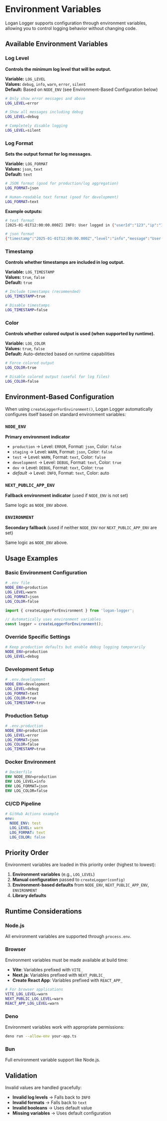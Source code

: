 # Environment Variables

Logan Logger supports configuration through environment variables, allowing you to control logging behavior without changing code.

## Available Environment Variables

### Log Level

**Controls the minimum log level that will be output.**

**Variable:** `LOG_LEVEL`  
**Values:** `debug`, `info`, `warn`, `error`, `silent`  
**Default:** Based on `NODE_ENV` (see Environment-Based Configuration below)

```bash
# Only show error messages and above
LOG_LEVEL=error

# Show all messages including debug
LOG_LEVEL=debug

# Completely disable logging
LOG_LEVEL=silent
```

### Log Format

**Sets the output format for log messages.**

**Variable:** `LOG_FORMAT`  
**Values:** `json`, `text`  
**Default:** `text`

```bash
# JSON format (good for production/log aggregation)
LOG_FORMAT=json

# Human-readable text format (good for development)
LOG_FORMAT=text
```

**Example outputs:**
```bash
# text format
[2025-01-01T12:00:00.000Z] INFO: User logged in {"userId":"123","ip":"192.168.1.1"}

# json format
{"timestamp":"2025-01-01T12:00:00.000Z","level":"info","message":"User logged in","metadata":{"userId":"123","ip":"192.168.1.1"},"runtime":"node"}
```

### Timestamp

**Controls whether timestamps are included in log output.**

**Variable:** `LOG_TIMESTAMP`  
**Values:** `true`, `false`  
**Default:** `true`

```bash
# Include timestamps (recommended)
LOG_TIMESTAMP=true

# Disable timestamps
LOG_TIMESTAMP=false
```

### Color

**Controls whether colored output is used (when supported by runtime).**

**Variable:** `LOG_COLOR`  
**Values:** `true`, `false`  
**Default:** Auto-detected based on runtime capabilities

```bash
# Force colored output
LOG_COLOR=true

# Disable colored output (useful for log files)
LOG_COLOR=false
```

## Environment-Based Configuration

When using `createLoggerForEnvironment()`, Logan Logger automatically configures itself based on standard environment variables:

### `NODE_ENV`
**Primary environment indicator**

- `production` → Level: `ERROR`, Format: `json`, Color: `false`
- `staging` → Level: `WARN`, Format: `json`, Color: `false`  
- `test` → Level: `WARN`, Format: `text`, Color: `false`
- `development` → Level: `DEBUG`, Format: `text`, Color: `true`
- `dev` → Level: `DEBUG`, Format: `text`, Color: `true`
- *default* → Level: `INFO`, Format: `text`, Color: auto

### `NEXT_PUBLIC_APP_ENV`
**Fallback environment indicator** (used if `NODE_ENV` is not set)

Same logic as `NODE_ENV` above.

### `ENVIRONMENT`
**Secondary fallback** (used if neither `NODE_ENV` nor `NEXT_PUBLIC_APP_ENV` are set)

Same logic as `NODE_ENV` above.

## Usage Examples

### Basic Environment Configuration
```bash
# .env file
NODE_ENV=production
LOG_LEVEL=warn
LOG_FORMAT=json
LOG_COLOR=false
```

```typescript
import { createLoggerForEnvironment } from 'logan-logger';

// Automatically uses environment variables
const logger = createLoggerForEnvironment();
```

### Override Specific Settings
```bash
# Keep production defaults but enable debug logging temporarily
NODE_ENV=production
LOG_LEVEL=debug
```

### Development Setup
```bash
# .env.development
NODE_ENV=development
LOG_LEVEL=debug
LOG_FORMAT=text
LOG_COLOR=true
LOG_TIMESTAMP=true
```

### Production Setup
```bash
# .env.production
NODE_ENV=production
LOG_LEVEL=error
LOG_FORMAT=json
LOG_COLOR=false
LOG_TIMESTAMP=true
```

### Docker Environment
```dockerfile
# Dockerfile
ENV NODE_ENV=production
ENV LOG_LEVEL=info
ENV LOG_FORMAT=json
ENV LOG_COLOR=false
```

### CI/CD Pipeline
```yaml
# GitHub Actions example
env:
  NODE_ENV: test
  LOG_LEVEL: warn
  LOG_FORMAT: text
  LOG_COLOR: false
```

## Priority Order

Environment variables are loaded in this priority order (highest to lowest):

1. **Environment variables** (e.g., `LOG_LEVEL`)
2. **Manual configuration** passed to `createLogger(config)`
3. **Environment-based defaults** from `NODE_ENV`, `NEXT_PUBLIC_APP_ENV`, `ENVIRONMENT`
4. **Library defaults**

## Runtime Considerations

### Node.js
All environment variables are supported through `process.env`.

### Browser
Environment variables must be made available at build time:
- **Vite**: Variables prefixed with `VITE_`
- **Next.js**: Variables prefixed with `NEXT_PUBLIC_`
- **Create React App**: Variables prefixed with `REACT_APP_`

```bash
# For browser applications
VITE_LOG_LEVEL=warn
NEXT_PUBLIC_LOG_LEVEL=warn
REACT_APP_LOG_LEVEL=warn
```

### Deno
Environment variables work with appropriate permissions:
```bash
deno run --allow-env your-app.ts
```

### Bun
Full environment variable support like Node.js.

## Validation

Invalid values are handled gracefully:
- **Invalid log levels** → Falls back to `INFO`
- **Invalid formats** → Falls back to `text`
- **Invalid booleans** → Uses default value
- **Missing variables** → Uses default configuration